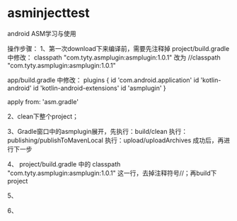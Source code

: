 # asminjecttest
android ASM学习与使用

操作步骤：
1、第一次download下来编译前，需要先注释掉
  project/build.gradle 中修改：
      classpath "com.tyty.asmplugin:asmplugin:1.0.1"  改为 //classpath "com.tyty.asmplugin:asmplugin:1.0.1" 
  
  app/build.gradle 中修改：
      plugins {
    id 'com.android.application'
    id 'kotlin-android'
    id 'kotlin-android-extensions'
    id 'asmplugin'
    }

apply from: 'asm.gradle'
    
    
2、clean下整个project；

3、Gradle窗口中的asmplugin展开，先执行：build/clean
                               执行：publishing/publishToMavenLocal
                               执行：upload/uploadArchives
                               成功后，再进行下一步

4、 project/build.gradle 中的  classpath "com.tyty.asmplugin:asmplugin:1.0.1"  这一行，去掉注释符号//；再build下  project
    
5、

6、
